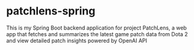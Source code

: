 # patchlens-spring
This is my Spring Boot backend application for project PatchLens, a web app that fetches and summarizes the latest game patch data from Dota 2 and view detailed patch insights powered by OpenAI API
